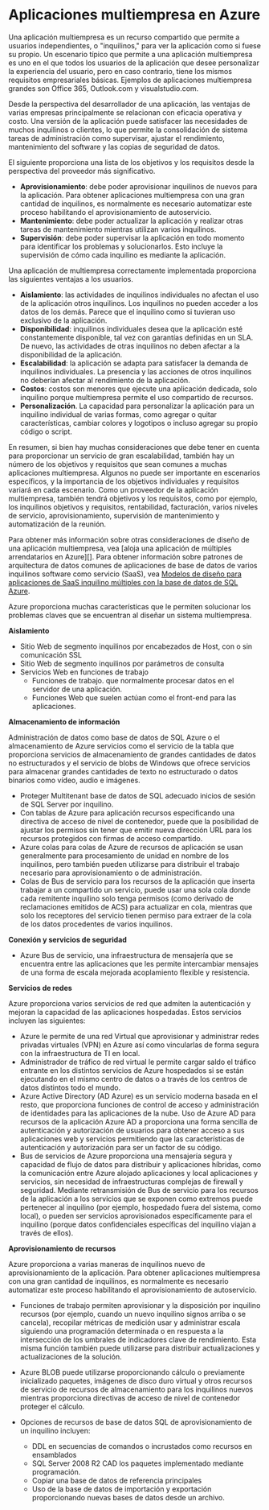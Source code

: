 <properties
    pageTitle="Modelo de aplicación Web de múltiples arrendatarios | Microsoft Azure"
    description="Buscar información general de arquitectura y patrones de diseño que describen cómo implementar una aplicación web de varios inquilinos de Azure."
    services=""
    documentationCenter=".net"
    authors="wadepickett" 
    manager="wpickett"
    editor=""/>

<tags
    ms.service="active-directory"
    ms.workload="identity"
    ms.tgt_pltfrm="na"
    ms.devlang="dotnet"
    ms.topic="article"
    ms.date="06/05/2015"
    ms.author="wpickett"/>

# <a name="multitenant-applications-in-azure"></a>Aplicaciones multiempresa en Azure

Una aplicación multiempresa es un recurso compartido que permite a usuarios independientes, o "inquilinos," para ver la aplicación como si fuese su propio. Un escenario típico que permite a una aplicación multiempresa es uno en el que todos los usuarios de la aplicación que desee personalizar la experiencia del usuario, pero en caso contrario, tiene los mismos requisitos empresariales básicas. Ejemplos de aplicaciones multiempresa grandes son Office 365, Outlook.com y visualstudio.com.

Desde la perspectiva del desarrollador de una aplicación, las ventajas de varias empresas principalmente se relacionan con eficacia operativa y costo. Una versión de la aplicación puede satisfacer las necesidades de muchos inquilinos o clientes, lo que permite la consolidación de sistema tareas de administración como supervisar, ajustar el rendimiento, mantenimiento del software y las copias de seguridad de datos.

El siguiente proporciona una lista de los objetivos y los requisitos desde la perspectiva del proveedor más significativo.

- **Aprovisionamiento**: debe poder aprovisionar inquilinos de nuevos para la aplicación.  Para obtener aplicaciones multiempresa con una gran cantidad de inquilinos, es normalmente es necesario automatizar este proceso habilitando el aprovisionamiento de autoservicio.
- **Mantenimiento**: debe poder actualizar la aplicación y realizar otras tareas de mantenimiento mientras utilizan varios inquilinos.
- **Supervisión**: debe poder supervisar la aplicación en todo momento para identificar los problemas y solucionarlos. Esto incluye la supervisión de cómo cada inquilino es mediante la aplicación.

Una aplicación de multiempresa correctamente implementada proporciona las siguientes ventajas a los usuarios.

- **Aislamiento**: las actividades de inquilinos individuales no afectan el uso de la aplicación otros inquilinos. Los inquilinos no pueden acceder a los datos de los demás. Parece que el inquilino como si tuvieran uso exclusivo de la aplicación.
- **Disponibilidad**: inquilinos individuales desea que la aplicación esté constantemente disponible, tal vez con garantías definidas en un SLA. De nuevo, las actividades de otras inquilinos no deben afectar a la disponibilidad de la aplicación.
- **Escalabilidad**: la aplicación se adapta para satisfacer la demanda de inquilinos individuales. La presencia y las acciones de otros inquilinos no deberían afectar al rendimiento de la aplicación.
- **Costos**: costos son menores que ejecute una aplicación dedicada, solo inquilino porque multiempresa permite el uso compartido de recursos.
- **Personalización**. La capacidad para personalizar la aplicación para un inquilino individual de varias formas, como agregar o quitar características, cambiar colores y logotipos o incluso agregar su propio código o script.

En resumen, si bien hay muchas consideraciones que debe tener en cuenta para proporcionar un servicio de gran escalabilidad, también hay un número de los objetivos y requisitos que sean comunes a muchas aplicaciones multiempresa. Algunos no puede ser importante en escenarios específicos, y la importancia de los objetivos individuales y requisitos variará en cada escenario. Como un proveedor de la aplicación multiempresa, también tendrá objetivos y los requisitos, como por ejemplo, los inquilinos objetivos y requisitos, rentabilidad, facturación, varios niveles de servicio, aprovisionamiento, supervisión de mantenimiento y automatización de la reunión.

Para obtener más información sobre otras consideraciones de diseño de una aplicación multiempresa, vea [aloja una aplicación de múltiples arrendatarios en Azure][]. Para obtener información sobre patrones de arquitectura de datos comunes de aplicaciones de base de datos de varios inquilinos software como servicio (SaaS), vea [Modelos de diseño para aplicaciones de SaaS inquilino múltiples con la base de datos de SQL Azure](./sql-database/sql-database-design-patterns-multi-tenancy-saas-applications.md). 

Azure proporciona muchas características que le permiten solucionar los problemas claves que se encuentran al diseñar un sistema multiempresa.

**Aislamiento**

- Sitio Web de segmento inquilinos por encabezados de Host, con o sin comunicación SSL
- Sitio Web de segmento inquilinos por parámetros de consulta
- Servicios Web en funciones de trabajo
    - Funciones de trabajo. que normalmente procesar datos en el servidor de una aplicación.
    - Funciones Web que suelen actúan como el front-end para las aplicaciones.

**Almacenamiento de información**

Administración de datos como base de datos de SQL Azure o el almacenamiento de Azure servicios como el servicio de la tabla que proporciona servicios de almacenamiento de grandes cantidades de datos no estructurados y el servicio de blobs de Windows que ofrece servicios para almacenar grandes cantidades de texto no estructurado o datos binarios como vídeo, audio e imágenes.

- Proteger Multitenant base de datos de SQL adecuado inicios de sesión de SQL Server por inquilino.
- Con tablas de Azure para aplicación recursos especificando una directiva de acceso de nivel de contenedor, puede que la posibilidad de ajustar los permisos sin tener que emitir nueva dirección URL para los recursos protegidos con firmas de acceso compartido.
- Azure colas para colas de Azure de recursos de aplicación se usan generalmente para procesamiento de unidad en nombre de los inquilinos, pero también pueden utilizarse para distribuir el trabajo necesario para aprovisionamiento o de administración.
- Colas de Bus de servicio para los recursos de la aplicación que inserta trabajar a un compartido un servicio, puede usar una sola cola donde cada remitente inquilino solo tenga permisos (como derivado de reclamaciones emitidos de ACS) para actualizar en cola, mientras que solo los receptores del servicio tienen permiso para extraer de la cola de los datos procedentes de varios inquilinos.


**Conexión y servicios de seguridad**

- Azure Bus de servicio, una infraestructura de mensajería que se encuentra entre las aplicaciones que les permite intercambiar mensajes de una forma de escala mejorada acoplamiento flexible y resistencia.

**Servicios de redes**

Azure proporciona varios servicios de red que admiten la autenticación y mejoran la capacidad de las aplicaciones hospedadas. Estos servicios incluyen las siguientes:

- Azure le permite de una red Virtual que aprovisionar y administrar redes privadas virtuales (VPN) en Azure así como vincularlas de forma segura con la infraestructura de TI en local.
- Administrador de tráfico de red virtual le permite cargar saldo el tráfico entrante en los distintos servicios de Azure hospedados si se están ejecutando en el mismo centro de datos o a través de los centros de datos distintos todo el mundo.
- Azure Active Directory (AD Azure) es un servicio moderna basada en el resto, que proporciona funciones de control de acceso y administración de identidades para las aplicaciones de la nube. Uso de Azure AD para recursos de la aplicación Azure AD a proporciona una forma sencilla de autenticación y autorización de usuarios para obtener acceso a sus aplicaciones web y servicios permitiendo que las características de autenticación y autorización para ser un factor de su código.
- Bus de servicios de Azure proporciona una mensajería segura y capacidad de flujo de datos para distribuir y aplicaciones híbridas, como la comunicación entre Azure alojado aplicaciones y local aplicaciones y servicios, sin necesidad de infraestructuras complejas de firewall y seguridad. Mediante retransmisión de Bus de servicio para los recursos de la aplicación a los servicios que se exponen como extremos puede pertenecer al inquilino (por ejemplo, hospedado fuera del sistema, como local), o pueden ser servicios aprovisionados específicamente para el inquilino (porque datos confidenciales específicas del inquilino viajan a través de ellos).



**Aprovisionamiento de recursos**

Azure proporciona a varias maneras de inquilinos nuevo de aprovisionamiento de la aplicación. Para obtener aplicaciones multiempresa con una gran cantidad de inquilinos, es normalmente es necesario automatizar este proceso habilitando el aprovisionamiento de autoservicio.

- Funciones de trabajo permiten aprovisionar y la disposición por inquilino recursos (por ejemplo, cuando un nuevo inquilino signos arriba o se cancela), recopilar métricas de medición usar y administrar escala siguiendo una programación determinada o en respuesta a la intersección de los umbrales de indicadores clave de rendimiento. Esta misma función también puede utilizarse para distribuir actualizaciones y actualizaciones de la solución.
- Azure BLOB puede utilizarse proporcionando cálculo o previamente inicializado paquetes, imágenes de disco duro virtual y otros recursos de servicio de recursos de almacenamiento para los inquilinos nuevos mientras proporciona directivas de acceso de nivel de contenedor proteger el cálculo.
- Opciones de recursos de base de datos SQL de aprovisionamiento de un inquilino incluyen:

    -   DDL en secuencias de comandos o incrustados como recursos en ensamblados
    -   SQL Server 2008 R2 CAD los paquetes implementado mediante programación.
    -   Copiar una base de datos de referencia principales
    -   Uso de la base de datos de importación y exportación proporcionando nuevas bases de datos desde un archivo.



<!--links-->

[Hospedar una aplicación de varios inquilino de Azure]: http://msdn.microsoft.com/library/hh534480.aspx
[Designing Multitenant Applications on Azure]: http://msdn.microsoft.com/library/windowsazure/hh689716

